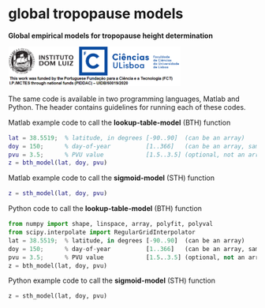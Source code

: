 # global tropopause models
**Global empirical models for tropopause height determination**

<img src="https://github.com/pjmateus/global_tropopause_model/blob/cb0211b1d1560d1cdad78d64feae5db4988f5d2b/logos.png" width="350">

The same code is available in two programming languages, Matlab and Python. The header contains guidelines for running each of these codes.

Matlab example code to call the **lookup-table-model** (BTH) function
```Matlab
lat = 38.5519;  % latitude, in degrees [-90..90]  (can be an array)
doy = 150;      % day-of-year          [1..366]   (can be an array, same size as lat)
pvu = 3.5;      % PVU value            [1.5..3.5] (optional, not an array)
z = bth_model(lat, doy, pvu)
```

Matlab example code to call the **sigmoid-model** (STH) function
```Matlab
z = sth_model(lat, doy, pvu)
```

Python code to call the **lookup-table-model** (BTH) function 
```Python
from numpy import shape, linspace, array, polyfit, polyval
from scipy.interpolate import RegularGridInterpolator
lat = 38.5519;  % latitude, in degrees [-90..90]  (can be an array)
doy = 150;      % day-of-year          [1..366]   (can be an array, same size as lat)
pvu = 3.5;      % PVU value            [1.5..3.5] (optional, not an array)
z = bth_model(lat, doy, pvu)
```

Python example code to call the **sigmoid-model** (STH) function
```Python
z = sth_model(lat, doy, pvu)
```
